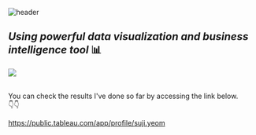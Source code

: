 ![header](https://capsule-render.vercel.app/api?type=waving&color=gradient&height=200&section=header&text=Tableau&fontSize=50)

## _Using powerful data visualization and business intelligence tool_ 📊

<img src="https://img.shields.io/badge/Tableau-E97627?style=for-the-badge&logo=Tableau&logoColor=white">
<br/>
<br/>


You can check the results I've done so far by accessing the link below.<br/>
👇👇

https://public.tableau.com/app/profile/suji.yeom

